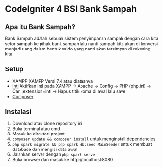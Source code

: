 # CodeIgniter 4 BSI Bank Sampah

## Apa itu Bank Sampah?

Bank Sampah adalah sebuah sistem penyimpanan sampah dengan cara kita setor sampah ke pihak bank sampah lalu nanti sampah kita akan di konversi menjadi uang dalam bentuk saldo yang nanti akan tersimpan di rekening kita

## Setup

- [XAMPP](https://www.apachefriends.org/download.html) XAMPP Versi 7.4 atau diatasnya
- [intl](http://php.net/manual/en/intl.requirements.php) Aktifkan intl pada XAMPP -> Apache -> Config -> PHP (php.ini) -> Cari ;extension=intl -> Hapus titik koma di awal lalu save
- [Composer](https://getcomposer.org/)

## Instalasi

1. Download atau clone repository ini
2. Buka terminal atau cmd
3. Masuk ke direktori project
4. `composer update && composer install` untuk menginstall dependencies
5. `php spark migrate && php spark db:seed MainSeeder` untuk membuat database dan mengisi data awal
6. Jalankan server dengan `php spark serve`
7. Buka browser dan masuk ke http://localhost:8080
